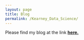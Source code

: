 ```yaml
---
layout: page
title: Blog
permalink: /Kearney_Data_Science/
---
```


Please find my blog at the link **[here.](https://davidraymondkearney.com/Kearney_Data_Science/)** 



